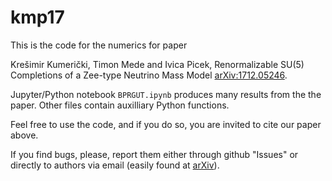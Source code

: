 # kmp17



This is the code for the numerics for paper


Krešimir Kumerički, Timon Mede and Ivica Picek, 
Renormalizable SU(5) Completions of a Zee-type Neutrino Mass Model
[arXiv:1712.05246](http://arxiv.org/abs/1712.05246).


Jupyter/Python notebook ``BPRGUT.ipynb`` produces many results
from the the paper. Other files contain auxilliary Python
functions.

Feel free to use the code, and if you do so, you are invited to cite our paper above.

If you find bugs, please, report them either through github "Issues" or directly to
authors via email (easily found at [arXiv](http://arXiv.org)).
